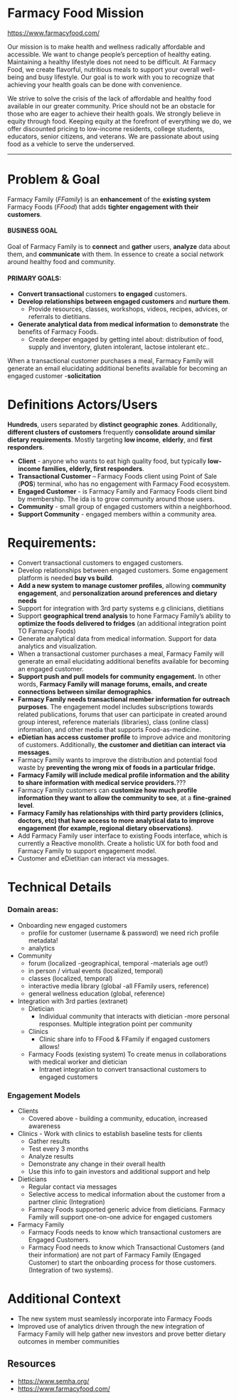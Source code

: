 # Farmacy Food Mission

https://www.farmacyfood.com/

Our mission is to make health and wellness radically affordable and accessible. We want to change people’s perception of healthy eating. Maintaining a healthy lifestyle does not need to be difficult. At Farmacy Food, we create flavorful, nutritious meals to support your overall well-being and busy lifestyle. Our goal is to work with you to recognize that achieving your health goals can be done with convenience.

We strive to solve the crisis of the lack of affordable and healthy food available in our greater community. Price should not be an obstacle for those who are eager to achieve their health goals. We strongly believe in equity through food. Keeping equity at the forefront of everything we do, we offer discounted pricing to low-income residents, college students, educators, senior citizens, and veterans. We are passionate about using food as a vehicle to serve the underserved.

---

# Problem & Goal

Farmacy Family (*FFamily*)  is an  **enhancement** of the **existing system** Farmacy Foods (*FFood*) that adds **tighter engagement with their customers**.

#### BUSINESS GOAL

Goal of Farmacy Family is to **connect** and **gather** users, **analyze** data about them, and **communicate** with them. In essence to create a social network around healthy food and community.

#### PRIMARY GOALS:

- **Convert transactional** customers **to engaged** customers.
- **Develop relationships between engaged customers** and **nurture them**.
  - Provide resources, classes, workshops, videos, recipes, advices, or referrals to dietitians.
- **Generate analytical data from medical information** to **demonstrate** the benefits of Farmacy Foods.
  - Create deeper engaged by getting intel about: distribution of food, supply and inventory, gluten intolerant, lactose intolerant etc..

When a transactional customer purchases a meal, Farmacy Family will generate an email elucidating additional benefits available for becoming an engaged customer -**solicitation**

# Definitions Actors/Users

**Hundreds**, users separated by **distinct geographic zones**. Additionally, **different clusters of customers** frequently **consolidate around similar dietary requirements**. Mostly targeting **low income**, **elderly**, and **first responders**.

- **Client** - anyone who wants to eat high quality food, but typically **low-income families, elderly, first responders**.
- **Transactional Customer** – Farmacy Foods client using Point of Sale (**POS**) terminal, who has no engagement with Farmacy Food ecosystem.
- **Engaged Customer** - is Farmacy Family and Farmacy Foods client bind by membership. The ida is to grow community around those users.
- **Community** - small group of engaged customers within a neighborhood.
- **Support Community** - engaged members within a community area.

# Requirements:

- Convert transactional customers to engaged customers.
- Develop relationships between engaged customers. Some engagement platform is needed **buy vs build**.
- **Add a new system to manage customer profiles**, allowing **community
engagement**, and **personalization around preferences and dietary needs**
- Support for integration with 3rd party systems e.g clinicians, dietitians
- Support **geographical trend analysis** to hone Farmacy Family’s ability to **optimize the foods delivered to fridges** (an additional integration point TO Farmacy Foods)
- Generate analytical data from medical information. Support for data analytics and visualization.
- When a transactional customer purchases a meal, Farmacy Family will generate an email elucidating additional benefits available for becoming an engaged customer.
- **Support push and pull models for community engagement.** In other
words, **Farmacy Family will manage forums, emails, and create connections
between similar demographics**.
- **Farmacy Family needs transactional member information for outreach purposes**. The engagement model includes subscriptions towards related publications, forums that user can participate in created around group interest, reference materials (libraries), class (online class) information, and other media  that supports Food-as-medicine.
- **eDietian has access customer profile** to improve advice and monitoring of customers. Additionally, **the customer and dietitian can interact via messages**.
- Farmacy Family wants to improve the distribution and potential food waste by **preventing the wrong mix of foods in a particular fridge.**
- **Farmacy Family will include medical profile information and the ability to share information with medical service providers.**???
- Farmacy Family customers can **customize how much profile information they want to allow the community to see**, at a **fine-grained level**.
- **Farmacy Family has relationships with third party providers (clinics, doctors, etc) that have access to more analytical data to improve engagement (for example, regional dietary observations)**.
- Add Farmacy Family user interface to existing Foods interface, which is currently a Reactive monolith. Create a holistic UX for both food and Farmacy Family to support engagement model.
- Customer and eDietitian can interact via messages.

# Technical Details

### Domain areas:
- Onboarding new engaged customers
  - profile for customer (username & password) we need rich profile metadata!
  - analytics
- Community
  - forum (localized -geographical, temporal -materials age out!)
  - in person / virtual events (localized, temporal)
  - classes (localized, temporal)
  - interactive media library (global -all FFamily users, reference)
  - general wellness education (global, reference)
- Integration with 3rd parties (extranet)
  - Dietician
    - Individual community that interacts with dietician -more personal responses. Multiple integration point per community
  - Clinics
    - Clinic share info to FFood & FFamily if engaged customers allows!
  - Farmacy Foods (existing system) To create menus in collaborations with medical worker and dietician
    - Intranet integration to convert transactional customers to engaged customers

### Engagement Models
- Clients
  - Covered above - building a community, education, increased awareness
- Clinics - Work with clinics to establish baseline tests for clients
  - Gather results
  - Test every 3 months
  - Analyze results
  - Demonstrate any change in their overall health
  - Use this info to gain investors and additional support and help
- Dieticians
  - Regular contact via messages
  - Selective access to medical information about the customer from a partner clinic (Integration)
  - Farmacy Foods supported generic advice from dieticians. Farmacy Family will support one-on-one advice for engaged customers
- Farmacy Family
  - Farmacy Foods needs to know which transactional customers are Engaged Customers.
  - Farmacy Food needs to know which Transactional Customers (and their information) are not part of Farmacy Family (Engaged Customer) to start the onboarding process for those customers. (Integration of two systems).

# Additional Context

- The new system must seamlessly incorporate into Farmacy Foods
- Improved use of analytics driven through the new integration of Farmacy Family will help gather new investors and prove better dietary outcomes in member communities

## Resources

- https://www.semha.org/
- https://www.farmacyfood.com/
